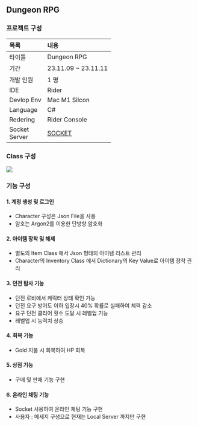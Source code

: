 
Dungeon RPG
--

### 프로젝트 구성

|목록|내용|
|:--|:--|
|타이틀|Dungeon RPG|
|기간|23.11.09 ~ 23.11.11|
|개발 인원|1 명 |
|IDE|Rider|
|Devlop Env|Mac M1 Silcon|
|Language|C#|
|Redering|Rider Console|
|Socket<br>Server|[SOCKET](https://github.com/jhoon8903/rpg-socket-server)|


### Class 구성

![](https://i.imgur.com/44h43hE.jpg)


### 기능 구성

#### 1. 계정 생성 및 로그인
- Character 구성은 Json File을 사용
- 암호는 Argon2를 이용한 단방향 암호화
#### 2.  아이템 장착 및 해제
- 별도의 Item Class 에서 Json 형태의 아이템 리스트 관리
- Character의 Inventory Class 에서 Dictionary의 Key Value로 아이템 장착 관리
#### 3. 던전 탐사 기능
- 던전 로비에서 케릭터 상태 확인 가능
- 던전 요구 방어도 이하 입장시 40% 확률로 실패하여 체력 감소
- 요구 던전 클리어 횟수 도달 시 레벨업 기능 
- 레벨업 시 능력치 상승
#### 4. 회복 기능
- Gold 지불 시 회복하여 HP 회복
#### 5. 상점 기능
- 구매 및 판매 기능 구현
#### 6. 온라인 채팅 기능
- Socket 사용하여 온라인 채팅 기능 구현
- 사용자 : 메세지 구성으로 현재는 Local Server 까지만 구현

